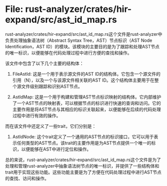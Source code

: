 # File: rust-analyzer/crates/hir-expand/src/ast_id_map.rs

rust-analyzer/crates/hir-expand/src/ast_id_map.rs这个文件是rust-analyzer中负责处理抽象语法树（Abstract Syntax Tree，AST）节点标识（AST Node Identification，AST ID）的模块。该模块的主要目的是为了跟踪和处理AST节点的唯一标识，以便能够在代码处理过程中进行方便的查找和操作。

该文件中包含了以下几个主要的结构体：

1. FileAstId<N>: 这是一个用于表示源文件的AST ID的结构体。它包含一个源文件的引用（N），以及一个与该源文件相关联的AST ID。这个结构体主要用于在整个源文件级别跟踪和识别AST节点。

2. AstIdMap: 这是一个用于构建和管理AST节点标识映射的结构体。它内部维护了一个AST节点的映射表，可以根据节点的标识进行快速的查询和访问。它的主要作用是将AST节点与其相应的标识关联起来，以便能够在后续的代码处理过程中进行有效的操作。

而在该文件中还定义了一些trait，它们分别是：

1. AstIdNode: 这个trait定义了一个通用的AST节点的标识接口，它可以用于表示任何类型的AST节点。该trait的主要作用是为AST节点提供一个唯一的标识，以便能够在AST中进行定位和操作。

总的来说，rust-analyzer/crates/hir-expand/src/ast_id_map.rs这个文件是为了处理和管理rust-analyzer中抽象语法树节点的唯一标识，并提供了一些结构体和trait用于实现这些功能。这些功能主要是为了方便在代码处理过程中进行AST节点的查找、访问和操作。

